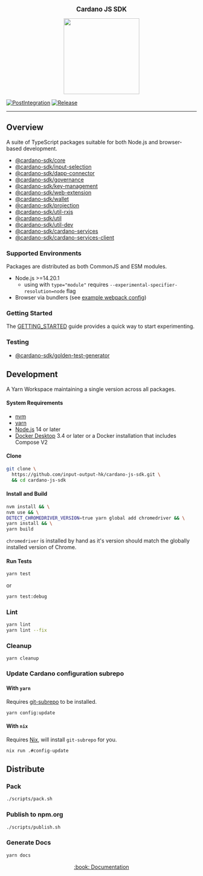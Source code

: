 <p align="center">
  <big><strong>Cardano JS SDK</strong></big>
</p>

<p align="center">
  <img width="200" src=".github/images/cardano-logo.png"/>
</p>

[![PostIntegration][img_src_post-integration]][workflow_post-integration]
[![Release][img_src_release]][workflow_release]

<hr/>

## Overview

A suite of TypeScript packages suitable for both Node.js and browser-based development.

- [@cardano-sdk/core](./packages/core)
- [@cardano-sdk/input-selection](./packages/input-selection)
- [@cardano-sdk/dapp-connector](./packages/dapp-connector)
- [@cardano-sdk/governance](./packages/governance)
- [@cardano-sdk/key-management](./packages/key-management)
- [@cardano-sdk/web-extension](./packages/web-extension)
- [@cardano-sdk/wallet](./packages/wallet)
- [@cardano-sdk/projection](./packages/projection)
- [@cardano-sdk/util-rxjs](./packages/util-rxjs)
- [@cardano-sdk/util](./packages/util)
- [@cardano-sdk/util-dev](./packages/util-dev)
- [@cardano-sdk/cardano-services](./packages/cardano-services)
- [@cardano-sdk/cardano-services-client](./packages/cardano-services-client)

### Supported Environments

Packages are distributed as both CommonJS and ESM modules.

- Node.js >=14.20.1
  - using with `type="module"` requires `--experimental-specifier-resolution=node` flag
- Browser via bundlers (see [example webpack config](./packages/e2e/test/web-extension/webpack.config.js))

### Getting Started

The [GETTING_STARTED](./GETTING_STARTED.md) guide provides a quick way to start experimenting.

### Testing

- [@cardano-sdk/golden-test-generator](./packages/golden-test-generator)

## Development

A Yarn Workspace maintaining a single version across all packages.

#### System Requirements

- [nvm](https://github.com/nvm-sh/nvm)
- [yarn](https://yarnpkg.com/getting-started/install)
- [Node.js](https://nodejs.org/en/download) 14 or later
- [Docker Desktop] 3.4 or later or a Docker installation that includes Compose V2

#### Clone

```bash
git clone \
  https://github.com/input-output-hk/cardano-js-sdk.git \
  && cd cardano-js-sdk
```

#### Install and Build

```bash
nvm install && \
nvm use && \
DETECT_CHROMEDRIVER_VERSION=true yarn global add chromedriver && \
yarn install && \
yarn build
```

`chromedriver` is installed by hand as it's version should match the globally installed version of Chrome.

#### Run Tests

```bash
yarn test
```

or

```bash
yarn test:debug
```

### Lint

```bash
yarn lint
yarn lint --fix
```

### Cleanup

```
yarn cleanup
```

### Update Cardano configuration subrepo

#### With `yarn`

Requires [git-subrepo](https://github.com/git-commands/git-subrepo) to be
installed.

```
yarn config:update
```

#### With `nix`

Requires [Nix](https://nixos.org/download.html), will install `git-subrepo`
for you.

```
nix run .#config-update
```

## Distribute

### Pack

```bash
./scripts/pack.sh
```

### Publish to npm.org

```bash
./scripts/publish.sh
```

### Generate Docs

```bash
yarn docs
```

<p align="center">
  <a href="https://input-output-hk.github.io/cardano-js-sdk">:book: Documentation</a>
</p>

[img_src_post-integration]: https://github.com/input-output-hk/cardano-js-sdk/actions/workflows/post_integration.yml/badge.svg
[workflow_post-integration]: https://github.com/input-output-hk/cardano-js-sdk/actions/workflows/post_integration.yml
[img_src_release]: https://github.com/input-output-hk/cardano-js-sdk/actions/workflows/release.yaml/badge.svg
[workflow_release]: https://github.com/input-output-hk/cardano-js-sdk/actions/workflows/release.yaml
[docker desktop]: https://docs.docker.com/desktop/
[let us know!]: https://github.com/input-output-hk/cardano-graphql/discussions/new
